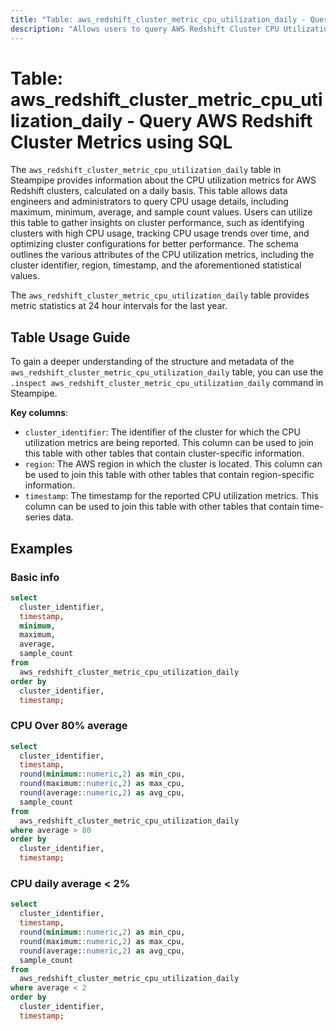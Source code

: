```yaml
---
title: "Table: aws_redshift_cluster_metric_cpu_utilization_daily - Query AWS Redshift Cluster Metrics using SQL"
description: "Allows users to query AWS Redshift Cluster CPU Utilization Metrics on a daily basis."
---
```


# Table: aws_redshift_cluster_metric_cpu_utilization_daily - Query AWS Redshift Cluster Metrics using SQL

The `aws_redshift_cluster_metric_cpu_utilization_daily` table in Steampipe provides information about the CPU utilization metrics for AWS Redshift clusters, calculated on a daily basis. This table allows data engineers and administrators to query CPU usage details, including maximum, minimum, average, and sample count values. Users can utilize this table to gather insights on cluster performance, such as identifying clusters with high CPU usage, tracking CPU usage trends over time, and optimizing cluster configurations for better performance. The schema outlines the various attributes of the CPU utilization metrics, including the cluster identifier, region, timestamp, and the aforementioned statistical values.

The `aws_redshift_cluster_metric_cpu_utilization_daily` table provides metric statistics at 24 hour intervals for the last year.

## Table Usage Guide

To gain a deeper understanding of the structure and metadata of the `aws_redshift_cluster_metric_cpu_utilization_daily` table, you can use the `.inspect aws_redshift_cluster_metric_cpu_utilization_daily` command in Steampipe.

**Key columns**:

- `cluster_identifier`: The identifier of the cluster for which the CPU utilization metrics are being reported. This column can be used to join this table with other tables that contain cluster-specific information.
- `region`: The AWS region in which the cluster is located. This column can be used to join this table with other tables that contain region-specific information.
- `timestamp`: The timestamp for the reported CPU utilization metrics. This column can be used to join this table with other tables that contain time-series data.

## Examples

### Basic info

```sql
select
  cluster_identifier,
  timestamp,
  minimum,
  maximum,
  average,
  sample_count
from
  aws_redshift_cluster_metric_cpu_utilization_daily
order by
  cluster_identifier,
  timestamp;
```

### CPU Over 80% average

```sql
select
  cluster_identifier,
  timestamp,
  round(minimum::numeric,2) as min_cpu,
  round(maximum::numeric,2) as max_cpu,
  round(average::numeric,2) as avg_cpu,
  sample_count
from
  aws_redshift_cluster_metric_cpu_utilization_daily
where average > 80
order by
  cluster_identifier,
  timestamp;
```

### CPU daily average < 2%

```sql
select
  cluster_identifier,
  timestamp,
  round(minimum::numeric,2) as min_cpu,
  round(maximum::numeric,2) as max_cpu,
  round(average::numeric,2) as avg_cpu,
  sample_count
from
  aws_redshift_cluster_metric_cpu_utilization_daily
where average < 2
order by
  cluster_identifier,
  timestamp;
```